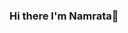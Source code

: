 ### Hi there I'm Namrata👋

<!--
**Namrata911/Namrata911** is a ✨ _special_ ✨ repository because its `README.md` (this file) appears on your GitHub profile.

Here are some ideas to get you started:

- 🔭 I’m currently working on RESTful web services using Spring Boot and Java 8
- 🌱 I’m currently learning TDD, Microservices, Containerization (Docker), AWS
- 📫 How to reach me: 911npm@gmail.com
- 😄 Pronouns: ...
- ⚡ Fun fact: ...
-->
